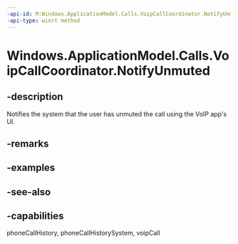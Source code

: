 ```yaml
---
-api-id: M:Windows.ApplicationModel.Calls.VoipCallCoordinator.NotifyUnmuted
-api-type: winrt method
---
```


<!-- Method syntax
public void NotifyUnmuted()
-->

# Windows.ApplicationModel.Calls.VoipCallCoordinator.NotifyUnmuted

## -description
Notifies the system that the user has unmuted the call using the VoIP app's UI.

## -remarks

## -examples

## -see-also

## -capabilities
phoneCallHistory, phoneCallHistorySystem, voipCall
